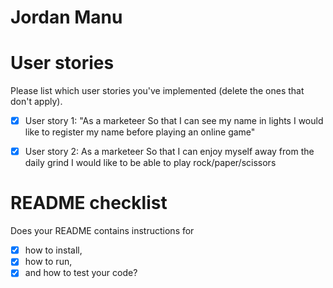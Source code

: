 # Jordan Manu

# User stories 

Please list which user stories you've implemented (delete the ones that don't apply).

- [X] User story 1: "As a marketeer So that I can see my name in lights I would like to register my name before playing an online game"

- [X] User story 2: As a marketeer So that I can enjoy myself away from the daily grind I would like to be able to play rock/paper/scissors

# README checklist

Does your README contains instructions for

- [X] how to install,
- [X] how to run,
- [X] and how to test your code?